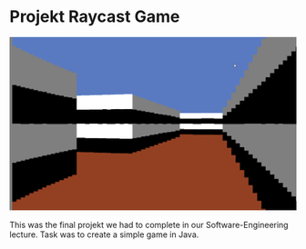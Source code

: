 # Projekt Raycast Game

![Projekt Raycast Game.png](https://github.com/NoahRametsteiner/Software-Engineering/blob/main/README/Projekt%20Raycast%20Game.png?raw=true)

This was the final projekt we had to complete in our Software-Engineering lecture.
Task was to create a simple game in Java.

